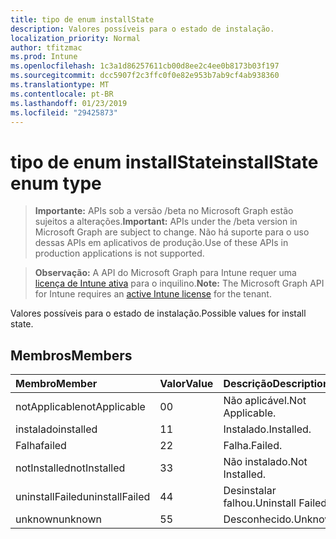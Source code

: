 ```yaml
---
title: tipo de enum installState
description: Valores possíveis para o estado de instalação.
localization_priority: Normal
author: tfitzmac
ms.prod: Intune
ms.openlocfilehash: 1c3a1d86257611cb00d8ee2c4ee0b8173b03f197
ms.sourcegitcommit: dcc5907f2c3ffc0f0e82e953b7ab9cf4ab938360
ms.translationtype: MT
ms.contentlocale: pt-BR
ms.lasthandoff: 01/23/2019
ms.locfileid: "29425873"
---
```

# <a name="installstate-enum-type"></a><span data-ttu-id="85dd8-103">tipo de enum installState</span><span class="sxs-lookup"><span data-stu-id="85dd8-103">installState enum type</span></span>

> <span data-ttu-id="85dd8-104">**Importante:** APIs sob a versão /beta no Microsoft Graph estão sujeitos a alterações.</span><span class="sxs-lookup"><span data-stu-id="85dd8-104">**Important:** APIs under the /beta version in Microsoft Graph are subject to change.</span></span> <span data-ttu-id="85dd8-105">Não há suporte para o uso dessas APIs em aplicativos de produção.</span><span class="sxs-lookup"><span data-stu-id="85dd8-105">Use of these APIs in production applications is not supported.</span></span>

> <span data-ttu-id="85dd8-106">**Observação:** A API do Microsoft Graph para Intune requer uma [licença de Intune ativa](https://go.microsoft.com/fwlink/?linkid=839381) para o inquilino.</span><span class="sxs-lookup"><span data-stu-id="85dd8-106">**Note:** The Microsoft Graph API for Intune requires an [active Intune license](https://go.microsoft.com/fwlink/?linkid=839381) for the tenant.</span></span>

<span data-ttu-id="85dd8-107">Valores possíveis para o estado de instalação.</span><span class="sxs-lookup"><span data-stu-id="85dd8-107">Possible values for install state.</span></span>

## <a name="members"></a><span data-ttu-id="85dd8-108">Membros</span><span class="sxs-lookup"><span data-stu-id="85dd8-108">Members</span></span>
|<span data-ttu-id="85dd8-109">Membro</span><span class="sxs-lookup"><span data-stu-id="85dd8-109">Member</span></span>|<span data-ttu-id="85dd8-110">Valor</span><span class="sxs-lookup"><span data-stu-id="85dd8-110">Value</span></span>|<span data-ttu-id="85dd8-111">Descrição</span><span class="sxs-lookup"><span data-stu-id="85dd8-111">Description</span></span>|
|:---|:---|:---|
|<span data-ttu-id="85dd8-112">notApplicable</span><span class="sxs-lookup"><span data-stu-id="85dd8-112">notApplicable</span></span>|<span data-ttu-id="85dd8-113">0</span><span class="sxs-lookup"><span data-stu-id="85dd8-113">0</span></span>|<span data-ttu-id="85dd8-114">Não aplicável.</span><span class="sxs-lookup"><span data-stu-id="85dd8-114">Not Applicable.</span></span>|
|<span data-ttu-id="85dd8-115">instalado</span><span class="sxs-lookup"><span data-stu-id="85dd8-115">installed</span></span>|<span data-ttu-id="85dd8-116">1</span><span class="sxs-lookup"><span data-stu-id="85dd8-116">1</span></span>|<span data-ttu-id="85dd8-117">Instalado.</span><span class="sxs-lookup"><span data-stu-id="85dd8-117">Installed.</span></span>|
|<span data-ttu-id="85dd8-118">Falha</span><span class="sxs-lookup"><span data-stu-id="85dd8-118">failed</span></span>|<span data-ttu-id="85dd8-119">2</span><span class="sxs-lookup"><span data-stu-id="85dd8-119">2</span></span>|<span data-ttu-id="85dd8-120">Falha.</span><span class="sxs-lookup"><span data-stu-id="85dd8-120">Failed.</span></span>|
|<span data-ttu-id="85dd8-121">notInstalled</span><span class="sxs-lookup"><span data-stu-id="85dd8-121">notInstalled</span></span>|<span data-ttu-id="85dd8-122">3</span><span class="sxs-lookup"><span data-stu-id="85dd8-122">3</span></span>|<span data-ttu-id="85dd8-123">Não instalado.</span><span class="sxs-lookup"><span data-stu-id="85dd8-123">Not Installed.</span></span>|
|<span data-ttu-id="85dd8-124">uninstallFailed</span><span class="sxs-lookup"><span data-stu-id="85dd8-124">uninstallFailed</span></span>|<span data-ttu-id="85dd8-125">4</span><span class="sxs-lookup"><span data-stu-id="85dd8-125">4</span></span>|<span data-ttu-id="85dd8-126">Desinstalar falhou.</span><span class="sxs-lookup"><span data-stu-id="85dd8-126">Uninstall Failed.</span></span>|
|<span data-ttu-id="85dd8-127">unknown</span><span class="sxs-lookup"><span data-stu-id="85dd8-127">unknown</span></span>|<span data-ttu-id="85dd8-128">5</span><span class="sxs-lookup"><span data-stu-id="85dd8-128">5</span></span>|<span data-ttu-id="85dd8-129">Desconhecido.</span><span class="sxs-lookup"><span data-stu-id="85dd8-129">Unknown.</span></span>|




